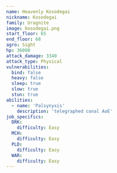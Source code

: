 ```yaml
---
name: Heavenly Kosodegai
nickname: Kosodegai
family: Uragnite
image: kosodegai.png
start_floor: 65
end_floor: 68
agro: Sight
hp: 36000
attack_damage: 3340
attack_type: Physical
vulnerabilities:
  bind: false
  heavy: false
  sleep: true
  slow: true
  stun: true
abilities:
  - name: 'Palsynyxis'
    description: 'telegraphed conal AoE'
job_specifics:
  DRK:
    difficulty: Easy
  MCH:
    difficulty: Easy
  PLD:
    difficulty: Easy
  WAR:
    difficulty: Easy
---
```

